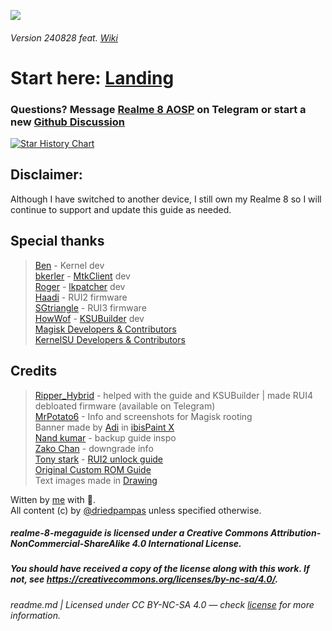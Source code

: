 ![](https://repository-images.githubusercontent.com/673466903/130160f7-3f55-45a8-9fec-bb79e0763082)

###### Version 240828 feat. [Wiki](https://github.com/driedpampas/realme-8-megaguide/wiki)

# Start here: [Landing](/landing.md)

### Questions? Message [Realme 8 AOSP](https://t.me/Realme8AOSPGroup) on Telegram or start a new [Github Discussion](https://github.com/driedpampas/realme-8-megaguide/discussions/new/choose)

<a href="https://star-history.com/#driedpampas/realme-8-megaguide&Date">
 <picture>
   <source media="(prefers-color-scheme: dark)" srcset="https://api.star-history.com/svg?repos=driedpampas/realme-8-megaguide&type=Date&theme=dark" />
   <source media="(prefers-color-scheme: light)" srcset="https://api.star-history.com/svg?repos=driedpampas/realme-8-megaguide&type=Date" />
   <img alt="Star History Chart" src="https://api.star-history.com/svg?repos=driedpampas/realme-8-megaguide&type=Date" />
 </picture>
</a>

## Disclaimer:
Although I have switched to another device, I still own my Realme 8 so I will continue to support and update this guide as needed.

## Special thanks
 
> [Ben](https://github.com/bengris32/android_kernel_realme_mt6785) - Kernel dev  
> [bkerler](https://twitter.com/viperbjk) - [MtkClient](https://github.com/bkerler/mtkclient) dev  
> [Roger](https://t.me/R0rt1z2) - [lkpatcher](https://github.com/R0rt1z2/lkpatcher) dev  
> [Haadi](https://t.me/Haadi786H) - RUI2 firmware  
> [SGtriangle](https://t.me/SGtriangle) - RUI3 firmware  
> [HowWof](https://t.me/HowWof) - [KSUBuilder](https://github.com/HowWof/KernelSU_Builder) dev  
> [Magisk Developers & Contributors](https://github.com/topjohnwu/Magisk)  
> [KernelSU Developers & Contributors](https://github.com/tiann/KernelSU)  

## Credits

> [Ripper_Hybrid](https://t.me/Ripper_Hybrid) - helped with the guide and KSUBuilder | made RUI4 debloated firmware (available on Telegram)  
> [MrPotato6](https://t.me/MrPotato6) - Info and screenshots for Magisk rooting  
> Banner made by [Adi](https://youtube.com/@WDableu) in [ibisPaint X](https://ibispaint.com/product.jsp)  
> [Nand kumar](https://forum.xda-developers.com/m/nand-kumar.8476267/) - backup guide inspo  
> [Zako Chan](https://t.me/zakolakov106/) - downgrade info  
> [Tony stark](https://forum.xda-developers.com/m/tony-stark.7582728/) - [RUI2 unlock guide](https://forum.xda-developers.com/t/guide-realme-8-unofficial-new-method-unlock-bootloader-flash-twrp-and-root-rmx3085.4386473/)  
> [Original Custom ROM Guide](https://telegra.ph/Flash-LineageOS-on-Realme-8-06-05)  
> Text images made in [Drawing](https://maoschanz.github.io/drawing)  
 
Witten by [me](https://dry.nl.eu.org/links) with 🫶.  
All content (c) by [@driedpampas](https://dry.nl.eu.org/links) unless specified otherwise.

##### realme-8-megaguide is licensed under a Creative Commons Attribution-NonCommercial-ShareAlike 4.0 International License.
##### You should have received a copy of the license along with this work. If not, see <https://creativecommons.org/licenses/by-nc-sa/4.0/>.
###### readme.md | Licensed under CC BY-NC-SA 4.0 — check [license](/LICENSE) for more information.
